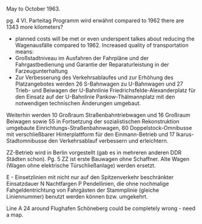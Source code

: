 May to October 1963.

pg. 4
VI. Parteitag Programm wird erwähnt
compared to 1962 there are 1343 more kilometers?
- planned costs will be met or even underspent
talkes about reducing the Wagenausfälle compared to 1962. 
Increased quality of transportation means:
- Großstadtniveau im Ausfahren der Fahrpläne und der Fahrgastbedienung und Garantie der Reparaturleistung in der Farzeugunterhaltung
- Zur Verbesserung des Verkehrsablaufes und zur Erhöhung des Platzangebotes werden 26 S-Bahnwagen zu U-Bahnwagen und 27 Trieb- und Beiwagen der U-Bahnlinie Friedrichsfelde-Alexanderplatz für den Einsatz auf der U-Bahnlinie Pankow-Thälmannplatz mit den notwendigen technischen Änderungen umgebaut.

Weiterhin werden 10 Großraum Straßenbahntriebwagen und 16 Großraum Beiwagen sowie 55 in Fortsetzung der sozialistischen Rekonstruktion umgebaute Einrichtungs-Straßenbahnwagen, 60 Doppelstock-Omnibusse mit verschließbarer Hinterplattform für den Einmann-Betrieb und 17 Ikarus-Stadtomnibusse den Verkehrsablauf verbessern und erleichtern.

ZZ-Betrieb wird in Berlin vorgestellt (gab es in mehreren anderen DDR Städten schon).
Pg. 5 
ZZ ist erste Bauwagen ohne Schaffner.
Alte Wagen (Wagen ohne elektrische Türschließanlage) werden ersetzt.

E - Einsetzlinien mit nicht nur auf den Spitzenverkehr beschränkter Einsatzdauer
N Nachtfargen
P Pendellinien, die ohne nochmalige Fahgeldentrichtung von Fahrgästen der Stammplinie (gleiche Liniennummer) benutzt werden können bzw. umgekehrt.

Line A 24 around Flughafen Schöneberg could be completely wrong - need a map.